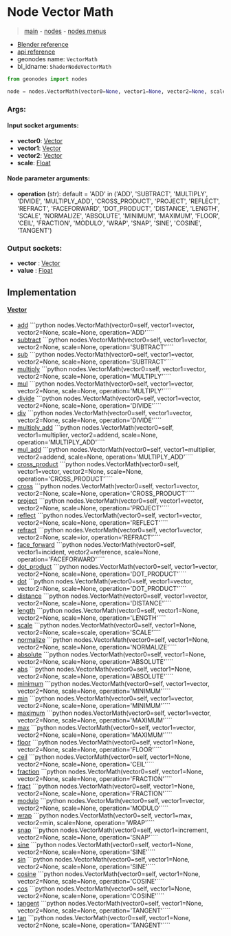 # Node Vector Math

> [main](../structure.md) - [nodes](nodes.md) - [nodes menus](nodes_menus.md)

- [Blender reference](https://docs.blender.org/manual/en/latest/modeling/geometry_nodes/vector/vector_math.html)
- [api reference](https://docs.blender.org/api/current/bpy.types.ShaderNodeVectorMath.html)
- geonodes name: `VectorMath`
- bl_idname: `ShaderNodeVectorMath`

```python
from geonodes import nodes

node = nodes.VectorMath(vector0=None, vector1=None, vector2=None, scale=None, operation='ADD')
```

### Args:

#### Input socket arguments:

- **vector0**: [Vector](Vector.md)
- **vector1**: [Vector](Vector.md)
- **vector2**: [Vector](Vector.md)
- **scale**: [Float](Float.md)

#### Node parameter arguments:

- **operation** (str): default = 'ADD' in ('ADD', 'SUBTRACT', 'MULTIPLY', 'DIVIDE', 'MULTIPLY_ADD', 'CROSS_PRODUCT', 'PROJECT', 'REFLECT', 'REFRACT', 'FACEFORWARD', 'DOT_PRODUCT', 'DISTANCE', 'LENGTH', 'SCALE', 'NORMALIZE', 'ABSOLUTE', 'MINIMUM', 'MAXIMUM', 'FLOOR', 'CEIL', 'FRACTION', 'MODULO', 'WRAP', 'SNAP', 'SINE', 'COSINE', 'TANGENT')

### Output sockets:

- **vector** : [Vector](Vector.md)
- **value** : [Float](Float.md)

## Implementation

#### [Vector](Vector.md)

 - [add](Vector.md#add) ```python nodes.VectorMath(vector0=self, vector1=vector, vector2=None, scale=None, operation='ADD'````
 - [subtract](Vector.md#subtract) ```python nodes.VectorMath(vector0=self, vector1=vector, vector2=None, scale=None, operation='SUBTRACT'````
 - [sub](Vector.md#sub) ```python nodes.VectorMath(vector0=self, vector1=vector, vector2=None, scale=None, operation='SUBTRACT'````
 - [multiply](Vector.md#multiply) ```python nodes.VectorMath(vector0=self, vector1=vector, vector2=None, scale=None, operation='MULTIPLY'````
 - [mul](Vector.md#mul) ```python nodes.VectorMath(vector0=self, vector1=vector, vector2=None, scale=None, operation='MULTIPLY'````
 - [divide](Vector.md#divide) ```python nodes.VectorMath(vector0=self, vector1=vector, vector2=None, scale=None, operation='DIVIDE'````
 - [div](Vector.md#div) ```python nodes.VectorMath(vector0=self, vector1=vector, vector2=None, scale=None, operation='DIVIDE'````
 - [multiply_add](Vector.md#multiply_add) ```python nodes.VectorMath(vector0=self, vector1=multiplier, vector2=addend, scale=None, operation='MULTIPLY_ADD'````
 - [mul_add](Vector.md#mul_add) ```python nodes.VectorMath(vector0=self, vector1=multiplier, vector2=addend, scale=None, operation='MULTIPLY_ADD'````
 - [cross_product](Vector.md#cross_product) ```python nodes.VectorMath(vector0=self, vector1=vector, vector2=None, scale=None, operation='CROSS_PRODUCT'````
 - [cross](Vector.md#cross) ```python nodes.VectorMath(vector0=self, vector1=vector, vector2=None, scale=None, operation='CROSS_PRODUCT'````
 - [project](Vector.md#project) ```python nodes.VectorMath(vector0=self, vector1=vector, vector2=None, scale=None, operation='PROJECT'````
 - [reflect](Vector.md#reflect) ```python nodes.VectorMath(vector0=self, vector1=vector, vector2=None, scale=None, operation='REFLECT'````
 - [refract](Vector.md#refract) ```python nodes.VectorMath(vector0=self, vector1=vector, vector2=None, scale=ior, operation='REFRACT'````
 - [face_forward](Vector.md#face_forward) ```python nodes.VectorMath(vector0=self, vector1=incident, vector2=reference, scale=None, operation='FACEFORWARD'````
 - [dot_product](Vector.md#dot_product) ```python nodes.VectorMath(vector0=self, vector1=vector, vector2=None, scale=None, operation='DOT_PRODUCT'````
 - [dot](Vector.md#dot) ```python nodes.VectorMath(vector0=self, vector1=vector, vector2=None, scale=None, operation='DOT_PRODUCT'````
 - [distance](Vector.md#distance) ```python nodes.VectorMath(vector0=self, vector1=vector, vector2=None, scale=None, operation='DISTANCE'````
 - [length](Vector.md#length-property) ```python nodes.VectorMath(vector0=self, vector1=None, vector2=None, scale=None, operation='LENGTH'````
 - [scale](Vector.md#scale) ```python nodes.VectorMath(vector0=self, vector1=None, vector2=None, scale=scale, operation='SCALE'````
 - [normalize](Vector.md#normalize) ```python nodes.VectorMath(vector0=self, vector1=None, vector2=None, scale=None, operation='NORMALIZE'````
 - [absolute](Vector.md#absolute) ```python nodes.VectorMath(vector0=self, vector1=None, vector2=None, scale=None, operation='ABSOLUTE'````
 - [abs](Vector.md#abs) ```python nodes.VectorMath(vector0=self, vector1=None, vector2=None, scale=None, operation='ABSOLUTE'````
 - [minimum](Vector.md#minimum) ```python nodes.VectorMath(vector0=self, vector1=vector, vector2=None, scale=None, operation='MINIMUM'````
 - [min](Vector.md#min) ```python nodes.VectorMath(vector0=self, vector1=vector, vector2=None, scale=None, operation='MINIMUM'````
 - [maximum](Vector.md#maximum) ```python nodes.VectorMath(vector0=self, vector1=vector, vector2=None, scale=None, operation='MAXIMUM'````
 - [max](Vector.md#max) ```python nodes.VectorMath(vector0=self, vector1=vector, vector2=None, scale=None, operation='MAXIMUM'````
 - [floor](Vector.md#floor) ```python nodes.VectorMath(vector0=self, vector1=None, vector2=None, scale=None, operation='FLOOR'````
 - [ceil](Vector.md#ceil) ```python nodes.VectorMath(vector0=self, vector1=None, vector2=None, scale=None, operation='CEIL'````
 - [fraction](Vector.md#fraction) ```python nodes.VectorMath(vector0=self, vector1=None, vector2=None, scale=None, operation='FRACTION'````
 - [fract](Vector.md#fract) ```python nodes.VectorMath(vector0=self, vector1=None, vector2=None, scale=None, operation='FRACTION'````
 - [modulo](Vector.md#modulo) ```python nodes.VectorMath(vector0=self, vector1=vector, vector2=None, scale=None, operation='MODULO'````
 - [wrap](Vector.md#wrap) ```python nodes.VectorMath(vector0=self, vector1=max, vector2=min, scale=None, operation='WRAP'````
 - [snap](Vector.md#snap) ```python nodes.VectorMath(vector0=self, vector1=increment, vector2=None, scale=None, operation='SNAP'````
 - [sine](Vector.md#sine) ```python nodes.VectorMath(vector0=self, vector1=None, vector2=None, scale=None, operation='SINE'````
 - [sin](Vector.md#sin) ```python nodes.VectorMath(vector0=self, vector1=None, vector2=None, scale=None, operation='SINE'````
 - [cosine](Vector.md#cosine) ```python nodes.VectorMath(vector0=self, vector1=None, vector2=None, scale=None, operation='COSINE'````
 - [cos](Vector.md#cos) ```python nodes.VectorMath(vector0=self, vector1=None, vector2=None, scale=None, operation='COSINE'````
 - [tangent](Vector.md#tangent) ```python nodes.VectorMath(vector0=self, vector1=None, vector2=None, scale=None, operation='TANGENT'````
 - [tan](Vector.md#tan) ```python nodes.VectorMath(vector0=self, vector1=None, vector2=None, scale=None, operation='TANGENT'````
